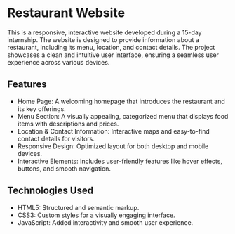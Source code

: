
# Restaurant Website

This is a responsive, interactive website developed during a 15-day internship. The website is designed to provide information about a restaurant, including its menu, location, and contact details. The project showcases a clean and intuitive user interface, ensuring a seamless user experience across various devices.


## Features

- Home Page: A welcoming homepage that introduces the restaurant and its key offerings.
- Menu Section: A visually appealing, categorized menu that displays food items with descriptions and prices.
- Location & Contact Information: Interactive maps and easy-to-find contact details for visitors.
- Responsive Design: Optimized layout for both desktop and mobile devices.
- Interactive Elements: Includes user-friendly features like hover effects, buttons, and smooth navigation.








## Technologies Used

- HTML5: Structured and semantic markup.
- CSS3: Custom styles for a visually engaging interface.
- JavaScript: Added interactivity and smooth user experience.




